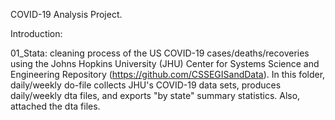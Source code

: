 COVID-19 Analysis Project.

Introduction:

01_Stata:
cleaning process of the US COVID-19 cases/deaths/recoveries using the Johns Hopkins University (JHU) Center for Systems Science and Engineering Repository (https://github.com/CSSEGISandData). In this folder, daily/weekly do-file collects JHU's COVID-19 data sets, produces daily/weekly dta files, and exports "by state" summary statistics. Also, attached the dta files.
